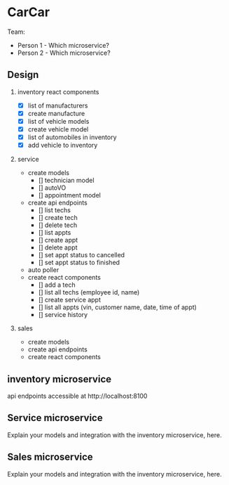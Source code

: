 # CarCar

Team:

- Person 1 - Which microservice?
- Person 2 - Which microservice?

## Design

1. inventory
   react components

   - [x] list of manufacturers
   - [x] create manufacture
   - [x] list of vehicle models
   - [x] create vehicle model
   - [x] list of automobiles in inventory
   - [x] add vehicle to inventory

2. service

   - create models
     - [] technician model
     - [] autoVO
     - [] appointment model
   - create api endpoints
     - [] list techs
     - [] create tech
     - [] delete tech
     - [] list appts
     - [] create appt
     - [] delete appt
     - [] set appt status to cancelled
     - [] set appt status to finished
   - auto poller
   - create react components
     - [] add a tech
     - [] list all techs (employee id, name)
     - [] create service appt
     - [] list all appts (vin, customer name, date, time of appt)
     - [] service history

3. sales
   - create models
   - create api endpoints
   - create react components

## inventory microservice

api endpoints accessible at http://localhost:8100

## Service microservice

Explain your models and integration with the inventory
microservice, here.

## Sales microservice

Explain your models and integration with the inventory
microservice, here.
